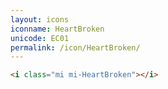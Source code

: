 ```yaml
---
layout: icons
iconname: HeartBroken
unicode: EC01
permalink: /icon/HeartBroken/
---
```


``` html
<i class="mi mi-HeartBroken"></i>
```
